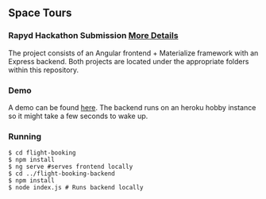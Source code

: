 ## Space Tours
### Rapyd Hackathon Submission [More Details](https://htg2.devpost.com/)
The project consists of an Angular frontend + Materialize framework with an Express backend. Both projects are located under the appropriate folders within this repository.

### Demo
A demo can be found [here](https://rapyd-flight-booking.vercel.app/). The backend runs on an heroku hobby instance so it might take a few seconds to wake up. 

### Running
```
$ cd flight-booking
$ npm install
$ ng serve #serves frontend locally
$ cd ../flight-booking-backend
$ npm install
$ node index.js # Runs backend locally
```